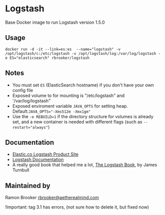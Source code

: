 Logstash  
========

Base Docker image to run Logstash version 1.5.0



Usage
-----
```
docker run -d -it --link=es:es  --name="logstash" -v /opt/logstash/c:/etc/logstash -v /opt/logstash/log:/var/log/logstash -e ES="elasticsearch" rbrooker/logstash
```

Notes
-----

* You must set ``ES`` (ElasticSearch hostname) if you don't have your own config file
* Exposed volume to for mounting is "/etc/logstash" and '/var/log/logstash"
* Exposed enviroment variable ``JAVA_OPTS`` for setting heap. Default:``JAVA_OPTS="-Xms512m -Xmx1gm"``
* Use the `` -e REBUILD=1 `` if the directory structure for volumes is already set, and a new container is needed with different flags (such as ``--restart="always"``) 


Documentation 
-------------

* [Elastic.co Logstash Product Site](https://www.elastic.co/products/logstash)
* [Logstash Documentation](https://www.elastic.co/guide/en/logstash/current/index.html)
* A really good book that helped me a lot, [The Logstash Book](http://www.logstashbook.com/), by James Turnbull


Maintained by 
-------------

Ramon Brooker <rbrooker@aetherealmind.com>



!Important: tag 3.1 has errors, (not sure how to delete it, but fixed now) 



